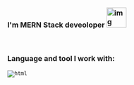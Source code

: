 ### I'm MERN Stack deveoloper <img src="https://media3.giphy.com/media/gM5qFksULw54NMWyry/giphy.gif?cid=ecf05e47wsiw601rx0zn86j5v82in4pf3bper6qhqerfaooo&ep=v1_stickers_search&rid=giphy.gif&ct=s" alt="img" width="45px" >

<br/>


### Language and tool I work with:

<code><img src="https://assets.stickpng.com/images/5847f5bdcef1014c0b5e489c.png" alt="html" /> </code>
